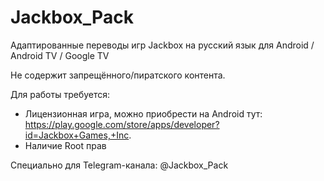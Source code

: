 # Jackbox_Pack
Адаптированные переводы игр Jackbox на русский язык для Android / Android TV / Google TV

Не содержит запрещённого/пиратского контента.

Для работы требуется:
- Лицензионная игра, можно приобрести на Android тут: https://play.google.com/store/apps/developer?id=Jackbox+Games,+Inc.
- Наличие Root прав
  
Специально для Telegram-канала: @Jackbox_Pack
